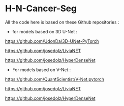 # H-N-Cancer-Seg
All the code here is based on these Github repositories : 
- for models based on 3D U-Net :

https://github.com/UdonDa/3D-UNet-PyTorch

https://github.com/josedolz/LiviaNET

https://github.com/josedolz/HyperDenseNet

- For models based on V-Net : 

https://github.com/QuantScientist/V-Net.pytorch

https://github.com/josedolz/LiviaNET

https://github.com/josedolz/HyperDenseNet
